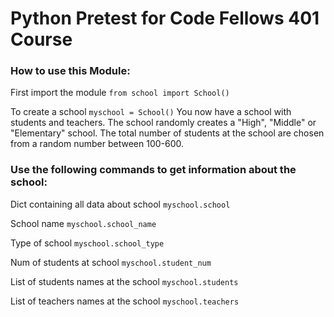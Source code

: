 # Python Pretest for Code Fellows 401 Course

### How to use this Module:

First import the module
`from school import School()`

To create a school
`myschool = School()`
You now have a school with students and teachers. The school randomly creates a "High", "Middle" or "Elementary" school. The total number of students at the school are chosen from a random number between 100-600.

### Use the following commands to get information about the school:

Dict containing all data about school
`myschool.school`

School name
`myschool.school_name`

Type of school
`myschool.school_type`

Num of students at school
`myschool.student_num`

List of students names at the school
`myschool.students`

List of teachers names at the school
`myschool.teachers`

